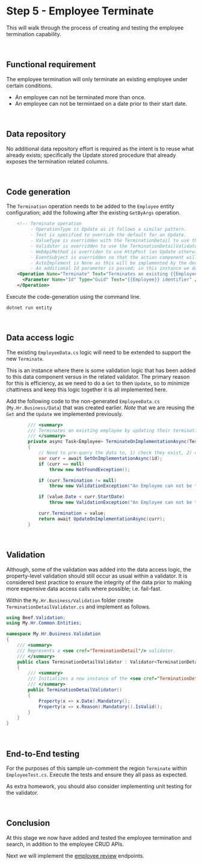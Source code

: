 ﻿# Step 5 - Employee Terminate

This will walk through the process of creating and testing the employee termination capability.

<br/>

## Functional requirement

The employee termination will only terminate an existing employee under certain conditions.
- An employee can not be terminated more than once.
- An employee can not be termintaed on a date prior to their start date.

<br/>

## Data repository

No additional data repository effort is required as the intent is to reuse what already exists; specifically the Update stored procedure that already exposes the termination related columns.

<br/>

## Code generation

The `Termination` operation needs to be added to the `Employee` entity configuration; add the following after the existing `GetByArgs` operation.

``` xml
    <!-- Terminate operation
         - OperationType is Update as it follows a similar pattern. 
         - Text is specified to override the default for an Update.
         - ValueType is overridden with the TerminationDetail to use this instead of the default Employee. 
         - Validator is overridden to use the TerminationDetailValidator. 
         - WebApiMethod is overriden to use HttpPost (an Update otherwise defaults to an HttpPut).
         - EventSubject is overridden so that the action component will be Terminated. 
         - AutoImplement is None as this will be implemented by the developer.
         - An additional Id parameter is passed; in this instance we do not use the UniqueKey as we require the value to be passed down all the layers. -->
    <Operation Name="Terminate" Text="Terminates an existing {{Employee}}" OperationType="Update" ValueType="TerminationDetail" Validator="TerminationDetailValidator" WebApiRoute="{id}/terminate" WebApiMethod="HttpPost" EventSubject="Hr.Employee.{id}:Terminated" AutoImplement="None">
      <Parameter Name="Id" Type="Guid" Text="{{Employee}} identifier" />
    </Operation>
```

Execute the code-generation using the command line.

```
dotnet run entity
```

</br>

## Data access logic

The existing `EmployeeData.cs` logic will need to be extended to support the new `Terminate`. 

This is an instance where there is some validation logic that has been added to this data component versus in the related validator. The primary reason for this is efficiency, as we need to do a `Get` to then `Update`, so to minimize chattiness and keep this logic together it is all implemented here.

Add the following code to the non-generated `EmployeeData.cs` (`My.Hr.Business/Data`) that was created earlier. _Note_ that we are reusing the `Get` and the `Update` we implemented previously.

``` csharp
        /// <summary>
        /// Terminates an existing employee by updating their termination columns.
        /// </summary>
        private async Task<Employee> TerminateOnImplementationAsync(TerminationDetail value, Guid id)
        {
            // Need to pre-query the data to, 1) check they exist, 2) check they are still employed, and 3) update.
            var curr = await GetOnImplementationAsync(id);
            if (curr == null)
                throw new NotFoundException();

            if (curr.Termination != null)
                throw new ValidationException("An Employee can not be terminated more than once.");

            if (value.Date < curr.StartDate)
                throw new ValidationException("An Employee can not be terminated prior to their start date.");

            curr.Termination = value;
            return await UpdateOnImplementationAsync(curr);
        }
```

<br/>

## Validation

Although, some of the validation was added into the data access logic, the property-level validation should still occur as usual within a validator. It is considered best practice to ensure the integrity of the data prior to making more expensive data access calls where possible; i.e. fail-fast.

Within the `My.Hr.Business/Validation` folder create `TerminationDetailValidator.cs` and implement as follows.

``` csharp
using Beef.Validation;
using My.Hr.Common.Entities;

namespace My.Hr.Business.Validation
{
    /// <summary>
    /// Represents a <see cref="TerminationDetail"/> validator.
    /// </summary>
    public class TerminationDetailValidator : Validator<TerminationDetail, TerminationDetailValidator>
    {
        /// <summary>
        /// Initializes a new instance of the <see cref="TerminationDetailValidator"/> class.
        /// </summary>
        public TerminationDetailValidator()
        {
            Property(x => x.Date).Mandatory();
            Property(x => x.Reason).Mandatory().IsValid();
        }
    }
}
```

<br/>

## End-to-End testing

For the purposes of this sample un-comment the region `Terminate` within `EmployeeTest.cs`. Execute the tests and ensure they all pass as expected.

As extra homework, you should also consider implementing unit testing for the validator.

<br/>

## Conclusion

At this stage we now have added and tested the employee termination and search, in addition to the employee CRUD APIs. 

Next we will implement the [employee review](./Performance-Review.md) endpoints.